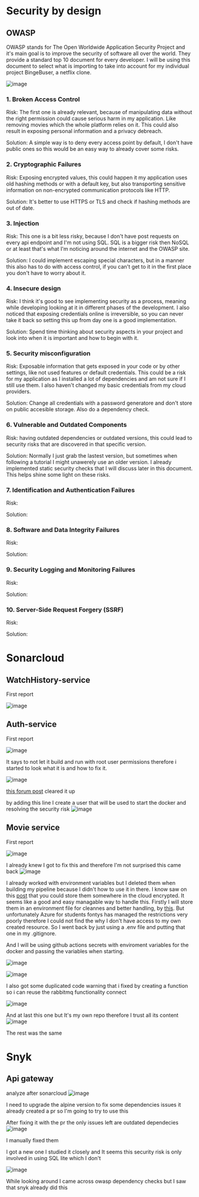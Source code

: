 # Security by design

## OWASP
OWASP stands for The Open Worldwide Application Security Project and it's main goal is to improve the security of software all over the world. They provide a standard top 10 document for every developer. I will be using this document to select what is importing to take into account for my individual project BingeBuser, a netflix clone.

![image](https://github.com/Portfolio-Advanced-software/.github/assets/73555911/f4fbc04a-47bb-4aa4-8bbc-47730e628279)


### 1. Broken Access Control 
Risk: The first one is already relevant, because of manipulating data without the right permission could cause serious harm in my application. Like removing movies which the whole platform relies on it. This could also result in exposing personal information and a privacy debreach.

Solution: A simple way is to deny every access point by default, I don't have public ones so this would be an easy way to already cover some risks.


### 2. Cryptographic Failures 
Risk: Exposing encrypted values, this could happen it my application uses old hashing methods or with a default key, but also transporting sensitive information on non-encrypted communication protocols like HTTP. 

Solution: It's better to use HTTPS or TLS and check if hashing methods are out of date.


### 3. Injection
Risk: This one is a bit less risky, because I don't have post requests on every api endpoint and I'm not using SQL. SQL is a bigger risk then NoSQL or at least that's what I'm noticing around the internet and the OWASP site. 

Solution: I could implement escaping special characters, but in a manner this also has to do with access control, if you can't get to it in the first place you don't have to worry about it.


### 4. Insecure design 
Risk: I think it's good to see implementing security as a process, meaning while developing looking at it in different phases of the development. I also noticed that exposing credentials online is irreversible, so you can never take it back so setting this up from day one is a good implementation.

Solution: Spend time thinking about security aspects in your project and look into when it is important and how to begin with it.


### 5. Security misconfiguration
Risk: Exposable information that gets exposed in your code or by other settings, like not used features or default credentials. This could be a risk for my application as I installed a lot of dependencies and am not sure if I still use them. I also haven't changed my basic credentials from my cloud providers.

Solution: Change all credentials with a password generatore and don't store on public accesible storage. Also do a dependency check. 


### 6. Vulnerable and Outdated Components
Risk: having outdated dependencies or outdated versions, this could lead to security risks that are discovered in that specific version. 

Solution: Normally I just grab the lastest version, but sometimes when following a tutorial I might unawerely use an older version. I already implemented static security checks that I will discuss later in this document. This helps shine some light on these risks.




### 7. Identification and Authentication Failures
Risk:

Solution:


### 8. Software and Data Integrity Failures
Risk:

Solution:


### 9. Security Logging and Monitoring Failures
Risk:

Solution:


### 10. Server-Side Request Forgery (SSRF) 
Risk:

Solution:



# Sonarcloud



## WatchHistory-service
First report

![image](https://github.com/Portfolio-Advanced-software/.github/assets/73555911/e3ca7930-e4fe-4d68-a19e-7e7b1f37a9a1)



## Auth-service
First report

![image](https://github.com/Portfolio-Advanced-software/.github/assets/73555911/7d7f96fd-d8d0-4986-be3d-42defa5a850d)

It says to not let it build and run with root user permissions therefore i started to look what it is and how to fix it.

![image](https://github.com/Portfolio-Advanced-software/.github/assets/73555911/bdcd7628-df16-4023-bd95-bc4e2987c0f4)

[this forum post](https://stackoverflow.com/questions/68155641/should-i-run-things-inside-a-docker-container-as-non-root-for-safety) cleared it up

by adding this line I create a user that will be used to start the docker and resolving the security risk
![image](https://github.com/Portfolio-Advanced-software/.github/assets/73555911/4aa4bb11-cbc4-4806-84d3-ddda1643074d)



## Movie service
First report

![image](https://github.com/Portfolio-Advanced-software/.github/assets/73555911/79626c00-14d9-4bc2-a44b-705a0e164cbc)


I already knew I got to fix this and therefore I'm not surprised this came back
![image](https://github.com/Portfolio-Advanced-software/.github/assets/73555911/21128cea-5f5d-4c55-8ed9-d3a3b0400757)


I already worked with environment variables but I deleted them when building my pipeline because I didn't how to use it in there. I know saw on this [post](https://www.reddit.com/r/github/comments/13kfg0s/what_is_the_proper_way_to_hide_sensitive/) that you could store them somewhere in the cloud encrypted. It seems like a good and easy managable way to handle this. Firstly I will store them in an environment file for cleannes and better handling, by [this](https://towardsdatascience.com/use-environment-variable-in-your-next-golang-project-39e17c3aaa66). But unfortunately Azure for students fontys has managed the restrictions very poorly therefore I could not find the why I don't have access to my own created resource. So I went back by just using a .env file and putting that one in my .gitignore. 

And I will be using github actions secrets with enviroment variables for the docker and passing the variables when starting.



![image](https://github.com/Portfolio-Advanced-software/.github/assets/73555911/faf72a81-fbfe-474e-b10f-ef4c5fa526a2)

![image](https://github.com/Portfolio-Advanced-software/.github/assets/73555911/67e88248-c0a4-45ad-a89c-d085489a61ba)



I also got some duplicated code warning that i fixed by creating a function so i can reuse the rabbitmq functionality connect 

![image](https://github.com/Portfolio-Advanced-software/.github/assets/73555911/a3bd7eb2-66cb-4260-a6e4-757b9e063800)

And at last this one but It's my own repo therefore I trust all its content
![image](https://github.com/Portfolio-Advanced-software/.github/assets/73555911/c0588926-e465-470f-8a20-ccdb769a8ae1)




The rest was the same




# Snyk


## Api gateway

analyze after sonarcloud
![image](https://github.com/Portfolio-Advanced-software/.github/assets/73555911/1d7e5e28-d55b-48a7-972c-44f5edb0cfe9)


I need to upgrade the alpine version to fix some dependencies issues it already created a pr so I'm going to try to use this


After fixing it with the pr
the only issues left are outdated dependecies
![image](https://github.com/Portfolio-Advanced-software/.github/assets/73555911/99b4b0b8-a75f-4777-be30-f89a3f10ab63)

I manually fixed them

I got a new one I studied it closely and It seems this security risk is only involved in using SQL lite which I don't

![image](https://github.com/Portfolio-Advanced-software/.github/assets/73555911/222cc0bd-7c80-4dd2-a3f5-a4e24eb50455)



While looking around I came across owasp dependency checks but I saw that snyk already did this
